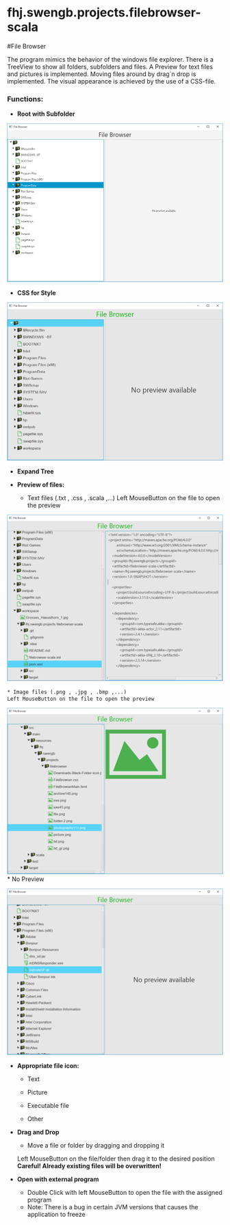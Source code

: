 # fhj.swengb.projects.filebrowser-scala

#File Browser

The program mimics the behavior of the windows file explorer. There is a TreeView to show all folders, subfolders and files.
A Preview for text files and pictures is implemented. Moving files around by drag´n drop is implemented.
The visual appearance is achieved by the use of a CSS-file.


### __Functions:__

* __Root with Subfolder__

![Ohne CSS](ohne_css.png)

* __CSS for Style__

![Startansicht](Startansicht.png)

* __Expand Tree__ 

* __Preview of files:__

    * Text files (.txt , .css , .scala ,...)
    Left MouseButton on the file to open the preview

![Text Ansicht](TXT_Preview.png)
    
    * Image files (.png , .jpg , .bmp ,...)
    Left MouseButton on the file to open the preview

![Bilder Ansicht](Picture_Preview.png)
    * No Preview

![Bilder Ansicht](No_preview.png)

* __Appropriate file icon:__

    * Text
    
    * Picture
    
    * Executable file
    
    * Other

* __Drag and Drop__
    * Move a file or folder by dragging and dropping it

    Left MouseButton on the file/folder then drag it to the desired position
    __Careful! Already existing files will be overwritten!__


* __Open with external program__

    * Double Click with left MouseButton to open the file with the assigned program
    * Note: There is a bug in certain JVM versions that causes the application to freeze





